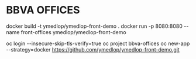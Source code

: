 BBVA OFFICES
 =============

 docker build -t ymedlop/ymedlop-front-demo .
 docker run -p 8080:8080 --name front-offices ymedlop/ymedlop-front-demo


oc login --insecure-skip-tls-verify=true
oc project bbva-offices
oc new-app --strategy=docker https://github.com/ymedlop/ymedlop-front-demo.git